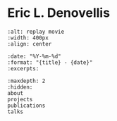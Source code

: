 # Eric L. Denovellis

```{image} ../_static/backpacking.jpg
:alt: replay movie
:width: 400px
:align: center
```

```{postlist}
:date: "%Y-%m-%d"
:format: "{title} - {date}"
:excerpts:
```

```{toctree}
:maxdepth: 2
:hidden:
about
projects
publications
talks
```
